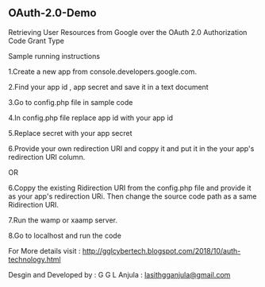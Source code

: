 ## OAuth-2.0-Demo
Retrieving User Resources from Google over the OAuth 2.0 Authorization Code Grant Type

Sample running instructions

1.Create a new app from console.developers.google.com.

2.Find your app id , app secret and save it in a text document

3.Go to config.php file in sample code

4.In config.php file replace app id with your app id

5.Replace secret with your app secret

6.Provide your own redirection URI and coppy it and put it in the your app's redirection URI column.

OR

6.Coppy the existing Ridirection URI from the config.php file and provide it as your  app's redirection URi. Then change the source code path as a same Ridirection URI.

7.Run the wamp or xaamp server.

8.Go to localhost and run the code

For More details visit : http://gglcybertech.blogspot.com/2018/10/auth-technology.html

Desgin and Developed by : G G L Anjula : lasithgganjula@gmail.com


